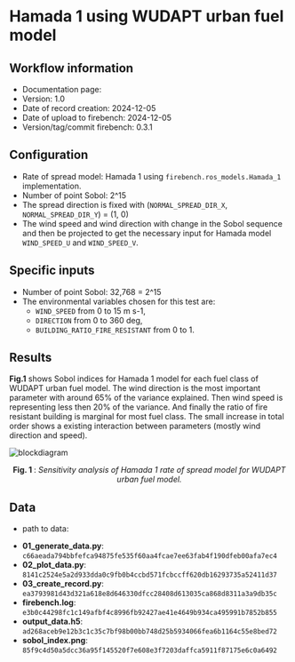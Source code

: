 # Hamada 1 using WUDAPT urban fuel model

## Workflow information

- Documentation page:
- Version: 1.0
- Date of record creation: 2024-12-05
- Date of upload to firebench: 2024-12-05
- Version/tag/commit firebench: 0.3.1

## Configuration

- Rate of spread model: Hamada 1 using `firebench.ros_models.Hamada_1` implementation.
- Number of point Sobol: 2^15
- The spread direction is fixed with (`NORMAL_SPREAD_DIR_X`, `NORMAL_SPREAD_DIR_Y`) = (1, 0)
- The wind speed and wind direction with change in the Sobol sequence and then be projected to get the necessary input for Hamada model `WIND_SPEED_U` and `WIND_SPEED_V`.

## Specific inputs
<!-- Add specific input details for the model/data you are using -->
- Number of point Sobol: 32,768 = 2^15
- The environmental variables chosen for this test are:
  - `WIND_SPEED` from 0 to 15 m s-1,
  - `DIRECTION` from 0 to 360 deg,
  - `BUILDING_RATIO_FIRE_RESISTANT` from 0 to 1.
  
## Results

<!-- Fill in with your results -->
**Fig.1** shows Sobol indices for Hamada 1 model for each fuel class of WUDAPT urban fuel model.
The wind direction is the most important parameter with around 65% of the variance explained.
Then wind speed is representing less then 20% of the variance. And finally the ratio of fire resistant building is marginal for most fuel class.
The small increase in total order shows a existing interaction between parameters (mostly wind direction and speed).

![blockdiagram](../../_static/workflow/rate_of_spread/sensitivity/Hamada_1_wudapt.png)
<p style="text-align: center;">
    <strong>
        Fig. 1
    </strong>
    :
    <em>
        Sensitivity analysis of Hamada 1 rate of spread model for WUDAPT urban fuel model. 
    </em>
</p>

## Data
<!-- Add path or source of the record used for the test and its record -->
- path to data:
<!-- firebench-hash-list -->
- **01_generate_data.py**: `c66aeada794bbfefca94875fe535f60aa4fcae7ee63fab4f190dfeb00afa7ec4`
- **02_plot_data.py**: `8141c2524e5a2d933dda0c9fb0b4ccbd571fcbccff620db16293735a52411d37`
- **03_create_record.py**: `ea3793981d43d321a618e8d646330dfcc28408d613035ca868d8311a3a9db35c`
- **firebench.log**: `e3b0c44298fc1c149afbf4c8996fb92427ae41e4649b934ca495991b7852b855`
- **output_data.h5**: `ad268aceb9e12b3c1c35c7bf98b00bb748d25b5934066fea6b1164c55e8bed72`
- **sobol_index.png**: `85f9c4d50a5dcc36a95f145520f7e608e3f7203daffca5911f87175e6c0a6492`
<!-- end of firebench-hash-list -->
